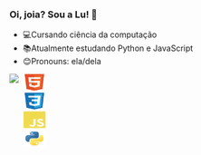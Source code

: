 ### Oi, joia? Sou a Lu! 👋

-  💻Cursando ciência da computação
-  📚Atualmente estudando Python e JavaScript
-  😊Pronouns: ela/dela 

<div>
  <img align="left" height="180em" src="https://github-readme-stats.vercel.app/api?username=luanabot&show_icons=false&theme=midnight-purple"/>
</div>
<div style="list-style-type:none;">
  <ul>
    <img alt="Lu-HTML" height="30" width="40" src="https://raw.githubusercontent.com/devicons/devicon/master/icons/html5/html5-original.svg"><br/>
    <img alt="Lu-CSS" height="30" width="40" src="https://raw.githubusercontent.com/devicons/devicon/master/icons/css3/css3-original.svg"><br/>
    <img alt="Lu-Js" height="30" width="40" src="https://raw.githubusercontent.com/devicons/devicon/master/icons/javascript/javascript-plain.svg"><br/>
    <img alt="Lu-Python" height="30" width="40" src="https://raw.githubusercontent.com/devicons/devicon/master/icons/python/python-original.svg"<br/>
  </ul>
</div>

